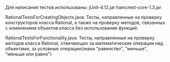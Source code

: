Для написания тестов использованы:
jUnit-4.12.jar
hamcrest-core-1.3.jar

RationalTestsForCreatingObjects.java:
 Тесты, направленные на проверку конструкторов класса Rational, а также на проверку методов,
 связанных с изменением объектов класса без использования функций.

RationalTestsForFunctionality.java:
 Тесты, направленные на проверку методов класса Rational, отвечающих за математические операции над объектами,
 за условные операции(знаки "равенство", "меньше", "меньше или равно")

